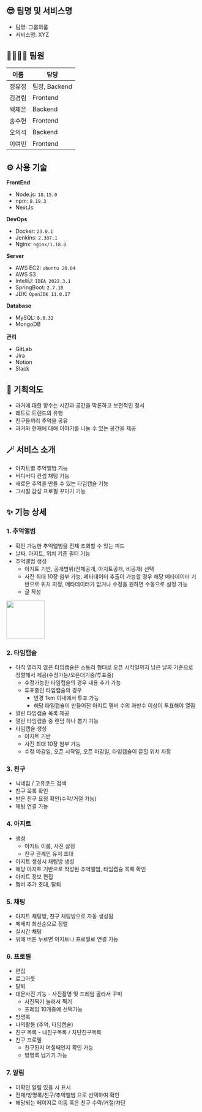 ## 😎 팀명 및 서비스명

- 팀명: 그룹의룸
- 서비스명: XYZ

## 👨‍👩‍👧‍👦 팀원

| 이름 | 담당 |
| --- | --- |
| 정유정 | 팀장, Backend |
| 김경림 | Frontend |
| 백체은 | Backend |
| 송수현 | Frontend |
| 오의석 | Backend |
| 이여민 | Frontend |

## ⚙️ 사용 기술

**FrontEnd**

- Node.js: `18.15.0`
- npm: `8.19.3`
- NextJs:

**DevOps**

- Docker: `23.0.1`
- Jenkins: `2.387.1`
- Nginx: `nginx/1.18.0`

**Server**

- AWS EC2: `ubuntu 20.04`
- AWS S3
- IntelliJ: `IDEA 2022.3.1`
- SpringBoot: `2.7.10`
- JDK: `OpenJDK 11.0.17`

**Database**

- MySQL: `8.0.32`
- MongoDB

**관리**

- GitLab
- Jira
- Notion
- Slack

## 🤔 기획의도

- 과거에 대한 향수는 시간과 공간을 막론하고 보편적인 정서
- 레트로 트렌드의 유행
- 친구들끼리 추억을 공유
- 과거와 현재에 대해 이야기를 나눌 수 있는 공간을 제공

## 🪄 서비스 소개

- 아지트별 추억앨범 기능
- 버디버디 컨셉 채팅 기능
- 새로운 추억을 만들 수 있는 타임캡슐 기능
- 그시절 감성 프로필 꾸미기 기능

## ✨ 기능 상세

### 1. 추억앨범

- 확인 가능한 추억앨범을 전체 조회할 수 있는 피드
- 날짜, 아지트, 위치 기준 필터 기능
- 추억앨범 생성
    - 아지트 기반, 공개범위(전체공개, 아지트공개, 비공개) 선택
    - 사진 최대 10장 첨부 가능, 메타데이터 추출이 가능할 경우 해당 메타데이터 기반으로 위치 지정, 메타데이터가 없거나 수정을 원하면 수동으로 설정 가능
    - 글 작성

<img src="forREADME/gif/추억앨범_생성.gif" width="100"/>

### 2. 타임캡슐

- 아직 열리지 않은 타임캡슐은 스토리 형태로 오픈 시작일까지 남은 날짜 기준으로 정렬해서 제공(수정가능/오픈대기중/투표중)
    - 수정가능한 타임캡슐의 경우 내용 추가 가능
    - 투표중인 타임캡슐의 경우
        - 반경 1km 이내에서 투표 가능
        - 해당 타임캡슐이 만들어진 아지트 멤버 수의 과반수 이상이 투표해야 열림
- 열린 타임캡슐 목록 제공
- 열린 타임캡슐 중 랜덤 하나 뽑기 기능
- 타임캡슐 생성
    - 아지트 기반
    - 사진 최대 10장 첨부 가능
    - 수정 마감일, 오픈 시작일, 오픈 마감일, 타임캡슐이 묻힐 위치 지정

### 3. 친구

- 닉네임 / 고유코드 검색
- 친구 목록 확인
- 받은 친구 요청 확인(수락/거절 가능)
- 채팅 연결 가능

### 4. 아지트

- 생성
    - 아지트 이름, 사진 설정
    - 친구 관계인 유저 초대
- 아지트 생성시 채팅방 생성
- 해당 아지트 기반으로 작성된 추억앨범, 타임캡슐 목록 확인
- 아지트 정보 편집
- 멤버 추가 초대, 탈퇴

### 5. 채팅

- 아지트 채팅방, 친구 채팅방으로 자동 생성됨
- 메세지 최신순으로 정렬
- 실시간 채팅
- 위에 버튼 누르면 아지트나 프로필로 연결 가능

### 6. 프로필

- 편집
- 로그아웃
- 탈퇴
- 대문사진 기능 - 사진촬영 및 프레임 골라서 꾸미
    - 사진찍기 눌러서 찍기
    - 프레임 10개중에 선택가능
- 방명록
- 나의활동 (추억, 타임캡슐)
- 친구 목록 - 내친구목록 / 차단친구목록
- 친구 프로필
    - 친구된지 며칠째인지 확인 가능
    - 방명록 남기기 가능

### 7. 알림

- 미확인 알림 있을 시 표시
- 전체/방명록/친구/추억앨범 으로 선택하여 확인
- 해당되는 페이지로 이동 혹은 친구 수락/거절/차단
